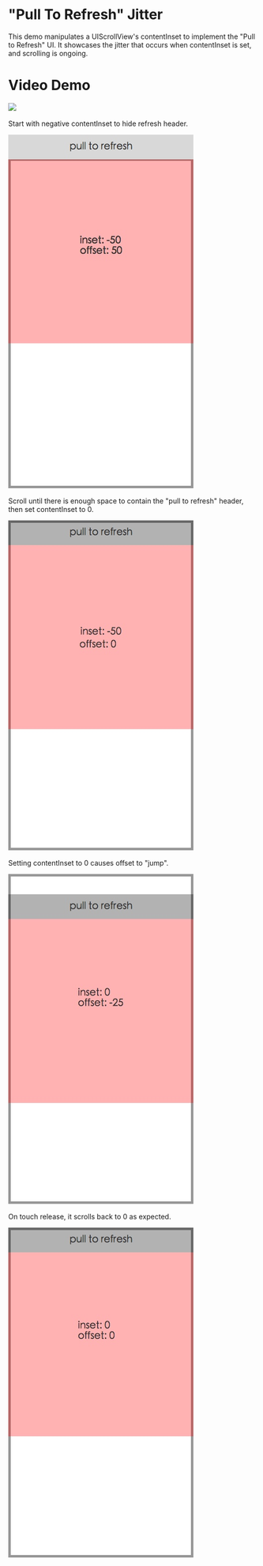 # "Pull To Refresh" Jitter

This demo manipulates a UIScrollView's contentInset to implement the "Pull to Refresh" UI. It showcases the jitter that occurs when contentInset is set, and scrolling is ongoing.

# Video Demo

[![](https://i.ytimg.com/vi/s7AtL673v4U/hqdefault.jpg)](https://youtu.be/s7AtL673v4U)

Start with negative contentInset to hide refresh header.

![](doc/ptr-01.jpg)

Scroll until there is enough space to contain the "pull to refresh" header, then set contentInset to 0.

![](doc/ptr-02.jpg)

Setting contentInset to 0 causes offset to "jump".

![](doc/ptr-03.jpg)

On touch release, it scrolls back to 0 as expected.

![](doc/ptr-04.jpg)

